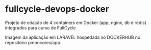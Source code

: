 # fullcycle-devops-docker
Projeto de criação de 4 containers em Docker (app, nginx, db e redis) integrados para curso de FullCycle

Imagem da aplicação em LARAVEL hospedada no DOCKERHUB no repositório pmoncores/app.

